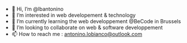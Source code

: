 - 👋 Hi, I’m @lbantonino
- 👀 I’m interested in web developement & technology
- 🌱 I’m currently learning the web developpement @BeCode in Brussels
- 💞️ I’m looking to collaborate on web & software developpement
- 📫 How to reach me : antonino.lobianco@outlook.com

<!---
lbantonino/lbantonino is a ✨ special ✨ repository because its `README.md` (this file) appears on your GitHub profile.
You can click the Preview link to take a look at your changes.
--->
